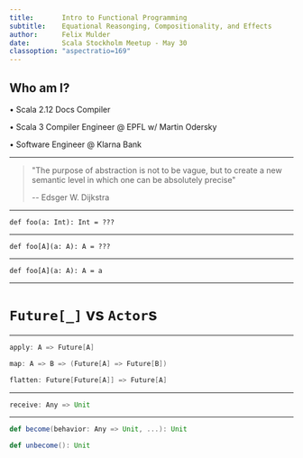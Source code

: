 ```yaml
---
title:       Intro to Functional Programming
subtitle:    Equational Reasonging, Compositionality, and Effects
author:      Felix Mulder
date:        Scala Stockholm Meetup - May 30
classoption: "aspectratio=169"
---
```


## Who am I?
• Scala 2.12 Docs Compiler

• Scala 3 Compiler Engineer @ EPFL w/ Martin Odersky

• Software Engineer @ Klarna Bank

---

> "The purpose of abstraction is not to be vague, but to create a new semantic
> level in which one can be absolutely precise"
>
> -- Edsger W. Dijkstra

---

```tut:silent
def foo(a: Int): Int = ???
```

---

```tut:silent
def foo[A](a: A): A = ???
```

---

```tut:silent
def foo[A](a: A): A = a
```

---

# `Future[_]` vs `Actor`s

---

```scala
apply: A => Future[A]

map: A => B => (Future[A] => Future[B])

flatten: Future[Future[A]] => Future[A]
```

---

```scala
receive: Any => Unit
```

---

```scala
def become(behavior: Any => Unit, ...): Unit

def unbecome(): Unit
```
